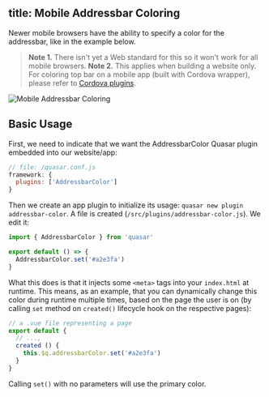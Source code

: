 title: Mobile Addressbar Coloring
---
Newer mobile browsers have the ability to specify a color for the addressbar, like in the example below.

> **Note 1.** There isn't yet a Web standard for this so it won't work for all mobile browsers.
> **Note 2.** This applies when building a website only. For coloring top bar on a mobile app (built with Cordova wrapper), please refer to [Cordova plugins](https://cordova.apache.org/plugins/).

![Mobile Addressbar Coloring](/images/mobile-address-bar-colors.jpg "Mobile Addressbar Coloring")

## Basic Usage

First, we need to indicate that we want the AddressbarColor Quasar plugin embedded into our website/app:

```js
// file: /quasar.conf.js
framework: {
  plugins: ['AddressbarColor']
}
```

Then we create an app plugin to initialize its usage: `quasar new plugin addressbar-color`. A file is created (`/src/plugins/addressbar-color.js`). We edit it:

```js
import { AddressbarColor } from 'quasar'

export default () => {
  AddressbarColor.set('#a2e3fa')
}
```

What this does is that it injects some `<meta>` tags into your `index.html` at runtime. This means, as an example, that you can dynamically change this color during runtime multiple times, based on the page the user is on (by calling `set` method on `created()` lifecycle hook on the respective pages):

```js
// a .vue file representing a page
export default {
  // ...,
  created () {
    this.$q.addressbarColor.set('#a2e3fa')
  }
}
```

Calling `set()` with no parameters will use the primary color.
